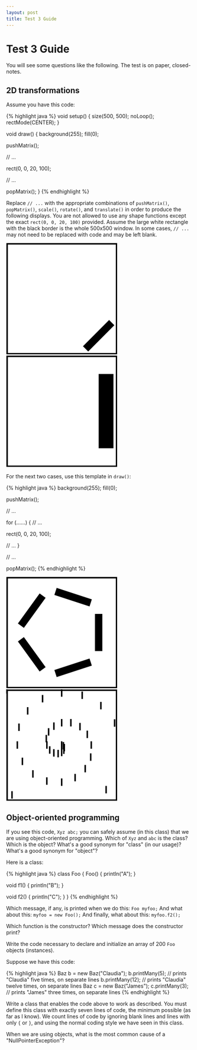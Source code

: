 ```yaml
---
layout: post
title: Test 3 Guide
---
```


# Test 3 Guide

You will see some questions like the following. The test is on paper,
closed-notes.

## 2D transformations

Assume you have this code:

{% highlight java %}
void setup()
{
  size(500, 500);
  noLoop();
  rectMode(CENTER);
}

void draw()
{
  background(255);
  fill(0);
  
  pushMatrix();
  
  // ...

  rect(0, 0, 20, 100);
  
  // ...
  
  popMatrix();
}
{% endhighlight %}


Replace `// ...` with the appropriate combinations of `pushMatrix()`,
`popMatrix()`, `scale()`, `rotate()`, and `translate()` in order to
produce the following displays. You are not allowed to use any shape
functions except the exact `rect(0, 0, 20, 100)` provided. Assume the
large white rectangle with the black border is the whole 500x500
window. In some cases, `// ...` may not need to be replaced with code
and may be left blank.

![Display 1](/images/test-3-display-1.png)
![Display 2](/images/test-3-display-2.png)

For the next two cases, use this template in `draw()`:

{% highlight java %}
background(255);
fill(0);

pushMatrix();
  
// ...

for (......)
{
  // ...
  
  rect(0, 0, 20, 100);
  
  // ...
}

// ...

popMatrix();
{% endhighlight %}

![Display 3](/images/test-3-display-3.png)
![Display 4](/images/test-3-display-4.png)

## Object-oriented programming

If you see this code, `Xyz abc;` you can safely assume (in this class)
that we are using object-oriented programming. Which of `Xyz` and
`abc` is the class? Which is the object? What's a good synonym for
"class" (in our usage)? What's a good synonym for "object"?

Here is a class:

{% highlight java %}
class Foo
{
  Foo()
  {
    println("A");
  }
  
  void f1()
  {
    println("B");
  }
  
  void f2()
  {
    println("C");
  }
}
{% endhighlight %}

Which message, if any, is printed when we do this: `Foo myfoo;` And
what about this: `myfoo = new Foo();` And finally, what about this:
`myfoo.f2();`

Which function is the constructor? Which message does the constructor
print?

Write the code necessary to declare and initialize an array of 200
`Foo` objects (instances).

Suppose we have this code:

{% highlight java %}
Baz b = new Baz("Claudia");
b.printMany(5); // prints "Claudia" five times, on separate lines
b.printMany(12); // prints "Claudia" twelve times, on separate lines
Baz c = new Baz("James");
c.printMany(3); // prints "James" three times, on separate lines
{% endhighlight %}

Write a class that enables the code above to work as described. You
must define this class with exactly seven lines of code, the minimum
possible (as far as I know). We count lines of code by ignoring blank
lines and lines with only `{` or `}`, and using the normal coding
style we have seen in this class.

When we are using objects, what is the most common cause of a
"NullPointerException"?
